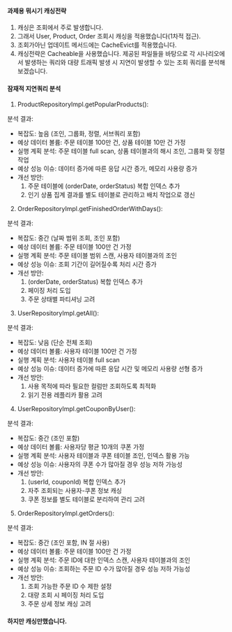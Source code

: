 #### 과제용 뭐시기 캐싱전략

1. 캐싱은 조회에서 주로 발생합니다.
2. 그래서 User, Product, Order 조회시 캐싱을 적용했습니다(1차적 접근).
3. 조회가아닌 업데이트 메서드에는 CacheEvict를 적용했습니다.
4. 캐싱전략은 Cacheable을 사용했습니다.
   제공된 파일들을 바탕으로 각 시나리오에서 발생하는 쿼리와 대량 트래픽 발생 시 지연이 발생할 수 있는 조회 쿼리를 분석해보겠습니다.

#### 잠재적 지연쿼리 분석

1. ProductRepositoryImpl.getPopularProducts():

분석 결과:
- 복잡도: 높음 (조인, 그룹화, 정렬, 서브쿼리 포함)
- 예상 데이터 볼륨: 주문 테이블 100만 건, 상품 테이블 10만 건 가정
- 실행 계획 분석: 주문 테이블 full scan, 상품 테이블과의 해시 조인, 그룹화 및 정렬 작업
- 예상 성능 이슈: 데이터 증가에 따른 응답 시간 증가, 메모리 사용량 증가
- 개선 방안:
    1. 주문 테이블에 (orderDate, orderStatus) 복합 인덱스 추가
    2. 인기 상품 집계 결과를 별도 테이블로 관리하고 배치 작업으로 갱신

2. OrderRepositoryImpl.getFinishedOrderWithDays():

분석 결과:
- 복잡도: 중간 (날짜 범위 조회, 조인 포함)
- 예상 데이터 볼륨: 주문 테이블 100만 건 가정
- 실행 계획 분석: 주문 테이블 범위 스캔, 사용자 테이블과의 조인
- 예상 성능 이슈: 조회 기간이 길어질수록 처리 시간 증가
- 개선 방안:
    1. (orderDate, orderStatus) 복합 인덱스 추가
    2. 페이징 처리 도입
    3. 주문 상태별 파티셔닝 고려

3. UserRepositoryImpl.getAll():

분석 결과:
- 복잡도: 낮음 (단순 전체 조회)
- 예상 데이터 볼륨: 사용자 테이블 100만 건 가정
- 실행 계획 분석: 사용자 테이블 full scan
- 예상 성능 이슈: 데이터 증가에 따른 응답 시간 및 메모리 사용량 선형 증가
- 개선 방안:
    1. 사용 목적에 따라 필요한 컬럼만 조회하도록 최적화
    2. 읽기 전용 레플리카 활용 고려

4. UserRepositoryImpl.getCouponByUser():

분석 결과:
- 복잡도: 중간 (조인 포함)
- 예상 데이터 볼륨: 사용자당 평균 10개의 쿠폰 가정
- 실행 계획 분석: 사용자 테이블과 쿠폰 테이블 조인, 인덱스 활용 가능
- 예상 성능 이슈: 사용자의 쿠폰 수가 많아질 경우 성능 저하 가능성
- 개선 방안:
    1. (userId, couponId) 복합 인덱스 추가
    2. 자주 조회되는 사용자-쿠폰 정보 캐싱
    3. 쿠폰 정보를 별도 테이블로 분리하여 관리 고려

5. OrderRepositoryImpl.getOrders():

분석 결과:
- 복잡도: 중간 (조인 포함, IN 절 사용)
- 예상 데이터 볼륨: 주문 테이블 100만 건 가정
- 실행 계획 분석: 주문 ID에 대한 인덱스 스캔, 사용자 테이블과의 조인
- 예상 성능 이슈: 조회하는 주문 ID 수가 많아질 경우 성능 저하 가능성
- 개선 방안:
    1. 조회 가능한 주문 ID 수 제한 설정
    2. 대량 조회 시 페이징 처리 도입
    3. 주문 상세 정보 캐싱 고려


#### 하지만 캐싱만했습니다.